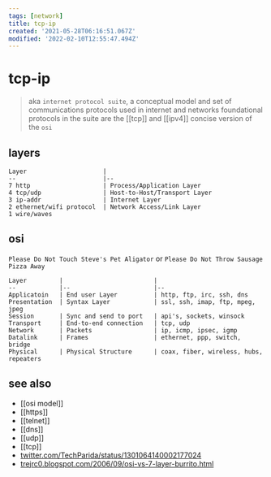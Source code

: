 ```yaml
---
tags: [network]
title: tcp-ip
created: '2021-05-28T06:16:51.067Z'
modified: '2022-02-10T12:55:47.494Z'
---
```


# tcp-ip

> aka `internet protocol suite`, a conceptual model and set of communications protocols used in internet and networks
> foundational protocols in the suite are the [[tcp]] and [[ipv4]]
> concise version of the `osi`

## layers

```
Layer                     |
--                        |--
7 http                    | Process/Application Layer
4 tcp/udp                 | Host-to-Host/Transport Layer
3 ip-addr                 | Internet Layer
2 ethernet/wifi protocol  | Network Access/Link Layer
1 wire/waves
```

## osi
`Please Do Not Touch Steve's Pet Aligator` or `Please Do Not Throw Sausage Pizza Away`
```
Layer         |                         |
--            |--                       |--
Applicatoin   | End user Layer          | http, ftp, irc, ssh, dns
Presentation  | Syntax Layer            | ssl, ssh, imap, ftp, mpeg, jpeg
Session       | Sync and send to port   | api's, sockets, winsock
Transport     | End-to-end connection   | tcp, udp
Network       | Packets                 | ip, icmp, ipsec, igmp
Datalink      | Frames                  | ethernet, ppp, switch, bridge
Physical      | Physical Structure      | coax, fiber, wireless, hubs, repeaters
```

## see also

- [[osi model]]
- [[https]]
- [[telnet]]
- [[dns]]
- [[udp]]
- [[tcp]]
- [twitter.com/TechParida/status/1301064140002177024](https://twitter.com/TechParida/status/1301064140002177024)
- [trejrc0.blogspot.com/2006/09/osi-vs-7-layer-burrito.html](https://trejrc0.blogspot.com/2006/09/osi-vs-7-layer-burrito.html)

